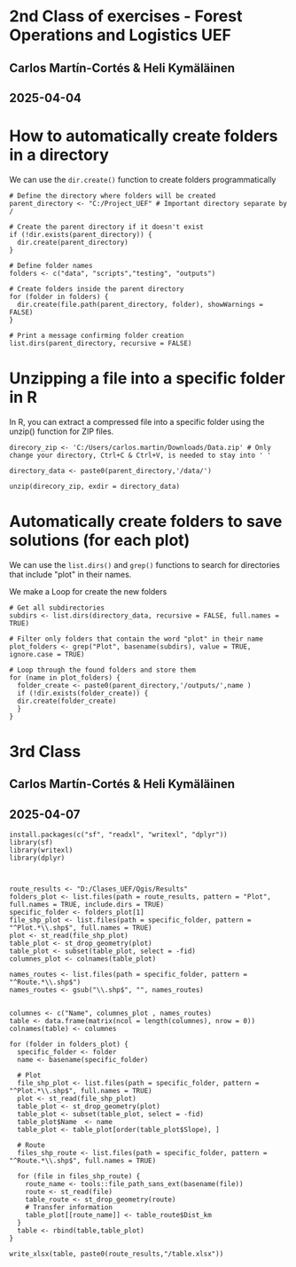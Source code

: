 # 2nd Class of exercises - Forest Operations and Logistics UEF
## Carlos Martín-Cortés & Heli Kymäläinen
## 2025-04-04

# How to automatically create folders in a directory

We can use the `dir.create()` function to create folders programmatically

```{r}
# Define the directory where folders will be created
parent_directory <- "C:/Project_UEF" # Important directory separate by /

# Create the parent directory if it doesn't exist
if (!dir.exists(parent_directory)) {
  dir.create(parent_directory)
}

# Define folder names
folders <- c("data", "scripts","testing", "outputs")

# Create folders inside the parent directory
for (folder in folders) {
  dir.create(file.path(parent_directory, folder), showWarnings = FALSE)
}

# Print a message confirming folder creation
list.dirs(parent_directory, recursive = FALSE)
```

# Unzipping a file into a specific folder in R

In R, you can extract a compressed file into a specific folder using the unzip() function for ZIP files.

```{r}
direcory_zip <- 'C:/Users/carlos.martin/Downloads/Data.zip' # Only change your directory, Ctrl+C & Ctrl+V, is needed to stay into ' '

directory_data <- paste0(parent_directory,'/data/')

unzip(direcory_zip, exdir = directory_data)

```

# Automatically create folders to save solutions (for each plot)

We can use the `list.dirs()` and `grep()` functions to search for directories that include "plot" in their names.

We make a Loop for create the new folders

```{r}
# Get all subdirectories
subdirs <- list.dirs(directory_data, recursive = FALSE, full.names = TRUE)

# Filter only folders that contain the word "plot" in their name
plot_folders <- grep("Plot", basename(subdirs), value = TRUE, ignore.case = TRUE)

# Loop through the found folders and store them
for (name in plot_folders) {
  folder_create <- paste0(parent_directory,'/outputs/',name )
  if (!dir.exists(folder_create)) {
  dir.create(folder_create)
  }
}
```

# 3rd Class
## Carlos Martín-Cortés & Heli Kymäläinen
## 2025-04-07


```{r}
install.packages(c("sf", "readxl", "writexl", "dplyr"))
library(sf)       
library(writexl)  
library(dplyr)    



route_results <- "D:/Clases_UEF/Qgis/Results"
folders_plot <- list.files(path = route_results, pattern = "Plot", full.names = TRUE, include.dirs = TRUE)
specific_folder <- folders_plot[1]
file_shp_plot <- list.files(path = specific_folder, pattern = "^Plot.*\\.shp$", full.names = TRUE)
plot <- st_read(file_shp_plot)
table_plot <- st_drop_geometry(plot)
table_plot <- subset(table_plot, select = -fid)
columnes_plot <- colnames(table_plot)

names_routes <- list.files(path = specific_folder, pattern = "^Route.*\\.shp$")
names_routes <- gsub("\\.shp$", "", names_routes)


columnes <- c("Name", columnes_plot , names_routes)
table <- data.frame(matrix(ncol = length(columnes), nrow = 0))
colnames(table) <- columnes

for (folder in folders_plot) {
  specific_folder <- folder
  name <- basename(specific_folder)
  
  # Plot
  file_shp_plot <- list.files(path = specific_folder, pattern = "^Plot.*\\.shp$", full.names = TRUE)
  plot <- st_read(file_shp_plot)
  table_plot <- st_drop_geometry(plot)
  table_plot <- subset(table_plot, select = -fid)
  table_plot$Name  <- name
  table_plot <- table_plot[order(table_plot$Slope), ]
  
  # Route
  files_shp_route <- list.files(path = specific_folder, pattern = "^Route.*\\.shp$", full.names = TRUE)
  
  for (file in files_shp_route) {
    route_name <- tools::file_path_sans_ext(basename(file))
    route <- st_read(file)
    table_route <- st_drop_geometry(route)
    # Transfer information
    table_plot[[route_name]] <- table_route$Dist_km
  }
  table <- rbind(table,table_plot)
}

write_xlsx(table, paste0(route_results,"/table.xlsx"))
```


